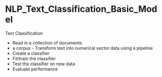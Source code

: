 # NLP_Text_Classification_Basic_Model
Text Classification 


- Read in a collection of documents
- a corpus - Transform text into numerical vector data using a pipeline
- Create a classifier
- Fit/train the classifier
- Test the classifier on new data
- Evaluate performance
